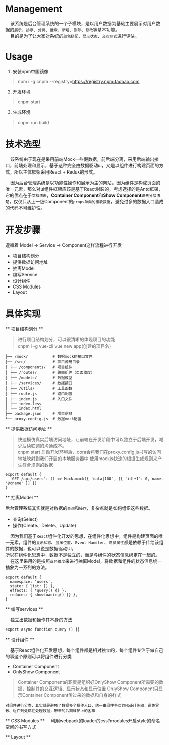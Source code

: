 # Management

&nbsp;&nbsp;&nbsp;&nbsp;该系统是后台管理系统的一个子模块，是以用户数据为基础主要展示对用户数据的`展示`、`排序`、`分页`、`搜索`、`新增`、`删除`、`修改`等基本功能。  
&nbsp;&nbsp;&nbsp;&nbsp;目的是为了让大家对系统的`颜色搭配`、`显示状态`、`交互方式`进行评估。

# Usage

1. 安装npm中国镜像  
> npm i -g cnpm --registry=https://registry.npm.taobao.com  

2. 开发环境
> cnpm start

3. 生成环境
> cnpm run build


# 技术选型

&nbsp;&nbsp;&nbsp;&nbsp;该系统由于现在是采用前端Mock一些假数据，前后端分离，采用后端输出接口，前端处理和显示，基于这种完全由数据驱动ui，又是以组件进行构建页面的方式，所以主体框架采用React + Redux的形式。  

&nbsp;&nbsp;&nbsp;&nbsp;因为后台管理系统是以功能性操作和展示为主的网站，因为组件是构成页面的唯一元素，那么对ui组件框架应该是基于React封装的，考虑选择的是Antd框架，它的优点在于`文档清晰`，**Container Component**和**Show Component**`职责分层清楚`，仅仅只从上一级Component的`props单向的接收数据`，避免过多的数据入口造成的代码不可维护性。

# 开发步骤

遵循着 Model -> Service -> Component这样流程进行开发

* 项目结构划分  
* 提供数据访问地址
* 抽离Model
* 编写Service
* 设计组件
* CSS Modules
* Layout

# 具体实现

** 项目结构划分 **  
> 进行项目结构划分，可以很清晰的体现项目的功能  
cnpm i -g vue-cli
vue new app(创建的项目名)


    ├── /mock/           # 数据mock的接口文件
    ├── /src/            # 项目源码目录
    │ ├── /components/   # 项目组件
    │ ├── /routes/       # 路由组件（页面维度）
    │ ├── /models/       # 数据模型
    │ ├── /services/     # 数据接口
    │ ├── /utils/        # 工具函数
    │ ├── route.js       # 路由配置
    │ ├── index.js       # 入口文件
    │ ├── index.less     
    │ └── index.html     
    ├── package.json     # 项目信息
    └── proxy.config.js  # 数据mock配置

** 提供数据访问地址 **
> 快速模仿真实后端访问地址，让前端在开发阶段中可以独立于后端开发，减少后续联调的沟通成本。  
cnpm start 启动开发环境后，dora会将我们在proxy.config.js书写的访问地址映射到我们开启的本地服务器中
使用mockjs快速的根据生成规则来产生符合规则的数据


    export default {
      'GET /api/users': () => Mock.mock({ 'data|100', [{ 'id|+1': 0, name: '@cname' }] })
    }

** 抽离Model **  

后台管理系统其实就是对数据的`查询`和`操作`，复杂点就是如何组织这些数据。  
* 查询(Select)
* 操作(Create、Delete、Update)  

&nbsp;&nbsp;&nbsp;&nbsp;因为我们基于`React`组件化开发的思想，在组件化思想中，组件是构建页面的唯一元素，组件的`显示状态`、`显示位置`、`Event Handler`、`成员属性`都是依赖于传给该组件的数据，也可以说是数据驱动UI。  
所以在组件化思想中，数据不是独立的，而是与组件的状态信息绑定在一起的。  
&nbsp;&nbsp;&nbsp;&nbsp;在这里采用的是按照`业务维度`来进行抽离Model，将数据和组件的状态信息统一抽象为一系列的方法。  


    export default {
      namespace: 'users',
      state: { list: [] },
      effects: { *query() {} },
      reduces: { showLoading() {} },
    }


** 编写services **  

&nbsp;&nbsp;&nbsp;&nbsp;独立出数据和操作其本身的方法


    export async function query () {}  
** 设计组件 **  

&nbsp;&nbsp;&nbsp;&nbsp;基于React组件化开发思想，每个组件都是相对独立的，每个组件专注于做自己的事这个原则可以将组件进行分类
* Container Component
* OnlyShow  Component  

> Container Component的职责是组织好OnlyShow Component所需要的数据，控制其的交互逻辑、显示状态和显示位置
> OnlyShow  Component只显示Container Component传过来的数据和自身的样式

`对组件进行分类，其实就是避免了数据多个操作入口，统一由组件各自的Model传输，避免零散、组件到处都在处理数据，带来的后期维护上的困难`  

**  CSS Modules **
&nbsp;&nbsp;&nbsp;&nbsp;利用webpack的loader的css?modules开启style的命名空间的书写方式  

** Layout **
